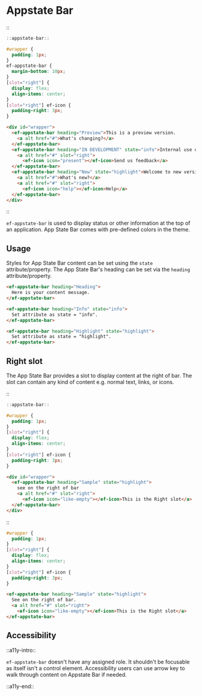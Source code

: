 
<!--
type: page
title: Appstate Bar
location: ./elements/appstate-bar
layout: default
-->

# Appstate Bar
::
```javascript
::appstate-bar::
```
```css
#wrapper {
  padding: 1px;
}
ef-appstate-bar {
  margin-bottom: 10px;
}
[slot="right"] {
  display: flex;
  align-items: center;
}
[slot="right"] ef-icon {
  padding-right: 3px;
}
```
```html
<div id="wrapper">
  <ef-appstate-bar heading="Preview">This is a preview version.
    <a alt href="#">What's changing?</a>
  </ef-appstate-bar>
  <ef-appstate-bar heading="IN DEVELOPMENT" state="info">Internal use only.
    <a alt href="#" slot="right">
      <ef-icon icon="present"></ef-icon>Send us feedback</a>
  </ef-appstate-bar>
  <ef-appstate-bar heading="New" state="highlight">Welcome to new version.
    <a alt href="#">What's new?</a>
    <a alt href="#" slot="right">
      <ef-icon icon="help"></ef-icon>Help</a>
  </ef-appstate-bar>
</div>
```
::

`ef-appstate-bar` is used to display status or other information at the top of an application. App State Bar comes with pre-defined colors in the theme.

## Usage
Styles for App State Bar content can be set using the `state` attribute/property. The App State Bar's heading can be set via the `heading` attribute/property.

```html
<ef-appstate-bar heading="Heading">
  Here is your content message.
</ef-appstate-bar>

<ef-appstate-bar heading="Info" state="info">
  Set attribute as state = "info".
</ef-appstate-bar>

<ef-appstate-bar heading="Highlight" state="highlight">
  Set attribute as state = "highlight".
</ef-appstate-bar>
```

## Right slot
The App State Bar provides a slot to display content at the right of bar. The slot can contain any kind of content e.g. normal text, links, or icons.

::
```javascript
::appstate-bar::
```
```css
#wrapper {
  padding: 1px;
}
[slot="right"] {
  display: flex;
  align-items: center;
}
[slot="right"] ef-icon {
  padding-right: 3px;
}
```
```html
<div id="wrapper">
  <ef-appstate-bar heading="Sample" state="highlight">
    see on the right of bar
    <a alt href="#" slot="right">
      <ef-icon icon="like-empty"></ef-icon>This is the Right slot</a>
  </ef-appstate-bar>
</div>
```
::

```css
#wrapper {
  padding: 1px;
}
[slot="right"] {
  display: flex;
  align-items: center;
}
[slot="right"] ef-icon {
  padding-right: 3px;
}
```
```html
<ef-appstate-bar heading="Sample" state="highlight">
  See on the right of bar.
  <a alt href="#" slot="right">
    <ef-icon icon="like-empty"></ef-icon>This is the Right slot</a>
</ef-appstate-bar>
```

## Accessibility
::a11y-intro::

`ef-appstate-bar` doesn't have any assigned role. It shouldn't be focusable as itself isn't a control element. Accessibility users can use arrow key to walk through content on Appstate Bar if needed.

::a11y-end::
